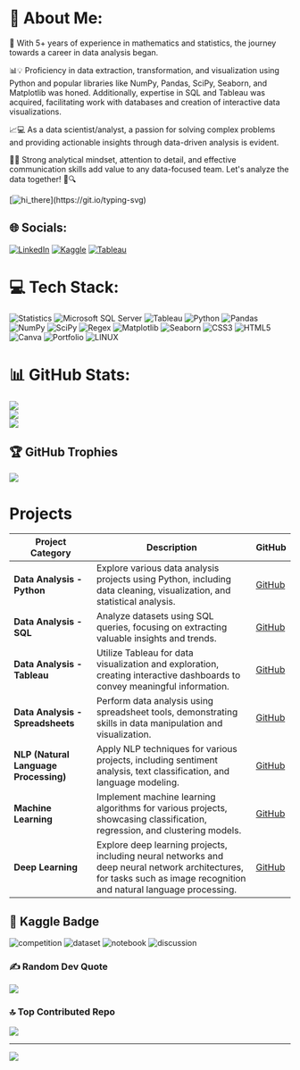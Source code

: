 # 💫 About Me:
🚀 With 5+ years of experience in mathematics and statistics, the journey towards a career in data analysis began. 

📊💡 Proficiency in data extraction, transformation, and visualization using Python and popular libraries like NumPy, Pandas, SciPy, Seaborn, and Matplotlib was honed. Additionally, expertise in SQL and Tableau was acquired, facilitating work with databases and creation of interactive data visualizations.

 📈💻 As a data scientist/analyst, a passion for solving complex problems and providing actionable insights through data-driven analysis is evident. 
 
💪💡 Strong analytical mindset, attention to detail, and effective communication skills add value to any data-focused team. Let's analyze the data together! 🚀🔍

[![hi_there](https://readme-typing-svg.demolab.com?font=Fira+Code&size=25&pause=1000&color=C800006C&background=4C0F0F00&center=true&vCenter=true&width=435&height=30&lines=Hi+%2C+there+!+;Unlocking+the+power+of+data+!)](https://git.io/typing-svg)

## 🌐 Socials:
[![LinkedIn](https://img.shields.io/badge/LinkedIn-%230077B5.svg?logo=linkedin&logoColor=white)](https://linkedin.com/in/huseyincenik) 
[![Kaggle](https://img.shields.io/badge/Kaggle-%2320BEFF.svg?logo=kaggle&logoColor=white)](https://www.kaggle.com/huseyincenik)
[![Tableau](https://img.shields.io/badge/Tableau-%23000000.svg?logo=tableau&logoColor=white)](https://public.tableau.com/app/profile/huseyincenik)

# 💻 Tech Stack:
![Statistics](https://img.shields.io/badge/Statistics-%2312100E.svg?style=for-the-badge) ![Microsoft SQL Server](https://img.shields.io/badge/Microsoft_SQL_Server-%23CC2927.svg?style=for-the-badge&logo=microsoft%20sql%20server&logoColor=white) ![Tableau](https://img.shields.io/badge/Tableau-%23E97627.svg?style=for-the-badge&logo=tableau&logoColor=white) ![Python](https://img.shields.io/badge/python-3670A0?style=for-the-badge&logo=python&logoColor=ffdd54) ![Pandas](https://img.shields.io/badge/Pandas-%23150458.svg?style=for-the-badge&logo=pandas&logoColor=white)
![NumPy](https://img.shields.io/badge/NumPy-%23013243.svg?style=for-the-badge&logo=numpy&logoColor=white) ![SciPy](https://img.shields.io/badge/SciPy-%230C55A5.svg?style=for-the-badge&logo=scipy&logoColor=white) ![Regex](https://img.shields.io/badge/Regex-%23000000.svg?style=for-the-badge&logo=python&logoColor=white) ![Matplotlib](https://img.shields.io/badge/Matplotlib-%23EE4266.svg?style=for-the-badge&logo=python&logoColor=white) ![Seaborn](https://img.shields.io/badge/Seaborn-%2343B0F1.svg?style=for-the-badge&logo=python&logoColor=white) ![CSS3](https://img.shields.io/badge/css3-%231572B6.svg?style=for-the-badge&logo=css3&logoColor=white) ![HTML5](https://img.shields.io/badge/html5-%23E34F26.svg?style=for-the-badge&logo=html5&logoColor=white) ![Canva](https://img.shields.io/badge/Canva-%2300C4CC.svg?style=for-the-badge&logo=Canva&logoColor=white) ![Portfolio](https://img.shields.io/badge/Portfolio-%23000000.svg?style=for-the-badge&logo=firefox&logoColor=#FF7139) ![LINUX](https://img.shields.io/badge/Linux-FCC624?style=for-the-badge&logo=linux&logoColor=black) 

# 📊 GitHub Stats:
![](https://github-readme-stats.vercel.app/api?username=huseyincenik&theme=slateorange&hide_border=false&include_all_commits=true&count_private=true)<br/>
![](https://github-readme-streak-stats.herokuapp.com/?user=huseyincenik&theme=slateorange&hide_border=false)<br/>
![](https://github-readme-stats.vercel.app/api/top-langs/?username=huseyincenik&theme=slateorange&hide_border=false&include_all_commits=true&count_private=true&layout=compact)


## 🏆 GitHub Trophies
![](https://github-profile-trophy.vercel.app/?username=huseyincenik&theme=juicyfresh&no-frame=false&no-bg=false&margin-w=4)

# Projects

| Project Category | Description | GitHub |
| --- | --- | --- |
| **Data Analysis - Python** | Explore various data analysis projects using Python, including data cleaning, visualization, and statistical analysis. | [GitHub](https://github.com/huseyincenik/data_science/tree/main) |
| **Data Analysis - SQL** | Analyze datasets using SQL queries, focusing on extracting valuable insights and trends. | [GitHub](https://github.com/huseyincenik/SQL---Structured-Query-Language/tree/main) |
| **Data Analysis - Tableau** | Utilize Tableau for data visualization and exploration, creating interactive dashboards to convey meaningful information. | [GitHub](https://github.com/huseyincenik/tableau) |
| **Data Analysis - Spreadsheets** | Perform data analysis using spreadsheet tools, demonstrating skills in data manipulation and visualization. | [GitHub](https://github.com/huseyincenik/spreadsheets) |
| **NLP (Natural Language Processing)** | Apply NLP techniques for various projects, including sentiment analysis, text classification, and language modeling. | [GitHub](<nlp_github_link>) |
| **Machine Learning** | Implement machine learning algorithms for various projects, showcasing classification, regression, and clustering models. | [GitHub](https://github.com/huseyincenik/machine_learning) |
| **Deep Learning** | Explore deep learning projects, including neural networks and deep neural network architectures, for tasks such as image recognition and natural language processing. | [GitHub](https://github.com/huseyincenik/deep_learning) |


## :pushpin: Kaggle Badge

![competition](https://road-to-kaggle-grandmaster.vercel.app/api/badges/huseyincenik/competition/light)
![dataset](https://road-to-kaggle-grandmaster.vercel.app/api/badges/huseyincenik/dataset/light)
![notebook](https://road-to-kaggle-grandmaster.vercel.app/api/badges/huseyincenik/notebook/light)
![discussion](https://road-to-kaggle-grandmaster.vercel.app/api/badges/huseyincenik/discussion/light)

### ✍️ Random Dev Quote
![](https://quotes-github-readme.vercel.app/api?type=horizontal&theme=gruvbox)

### 🔝 Top Contributed Repo
![](https://github-contributor-stats.vercel.app/api?username=huseyincenik&limit=5&theme=monokai&combine_all_yearly_contributions=true)

---
[![](https://visitcount.itsvg.in/api?id=huseyincenik&label=Profile%20Views&color=10&icon=9&pretty=false)](https://visitcount.itsvg.in)

<!-- Proudly created with GPRM ( https://gprm.itsvg.in ) -->
